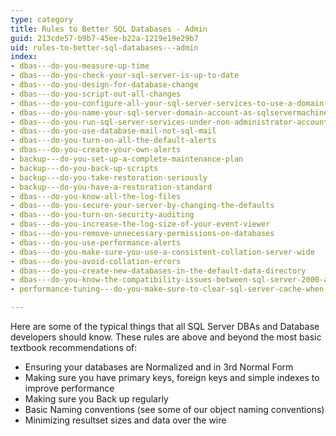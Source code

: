 ```yaml
---
type: category
title: Rules to Better SQL Databases - Admin
guid: 213cde57-b9b7-45ee-b22a-1219e19e29b7
uid: rules-to-better-sql-databases---admin
index:
- dbas---do-you-measure-up-time
- dbas---do-you-check-your-sql-server-is-up-to-date
- dbas---do-you-design-for-database-change
- dbas---do-you-script-out-all-changes
- dbas---do-you-configure-all-your-sql-server-services-to-use-a-domain-account-rather-than-a-local-service-account
- dbas---do-you-name-your-sql-server-domain-account-as-sqlservermachinename-so-it-is-easily-identified-when-performing-network-operations
- dbas---do-you-run-sql-server-services-under-non-administrator-accounts
- dbas---do-you-use-database-mail-not-sql-mail
- dbas---do-you-turn-on-all-the-default-alerts
- dbas---do-you-create-your-own-alerts
- backup---do-you-set-up-a-complete-maintenance-plan
- backup---do-you-back-up-scripts
- backup---do-you-take-restoration-seriously
- backup---do-you-have-a-restoration-standard
- dbas---do-you-know-all-the-log-files
- dbas---do-you-secure-your-server-by-changing-the-defaults
- dbas---do-you-turn-on-security-auditing
- dbas---do-you-increase-the-log-size-of-your-event-viewer
- dbas---do-you-remove-unnecessary-permissions-on-databases
- dbas---do-you-use-performance-alerts
- dbas---do-you-make-sure-you-use-a-consistent-collation-server-wide
- dbas---do-you-avoid-collation-errors
- dbas---do-you-create-new-databases-in-the-default-data-directory
- dbas---do-you-know-the-compatibility-issues-between-sql-server-2000-and-2005
- performance-tuning---do-you-make-sure-to-clear-sql-server-cache-when-performing-benchmark-tests

---
```

Here are some of the typical things that all SQL Server DBAs and Database developers should know. These rules are above and beyond the most basic textbook recommendations of:

* Ensuring your databases are Normalized and in 3rd Normal Form
* Making sure you have primary keys, foreign keys and simple indexes to improve performance
* Making sure you Back up regularly
* Basic Naming conventions (see some of our object naming conventions)
* Minimizing resultset sizes and data over the wire

